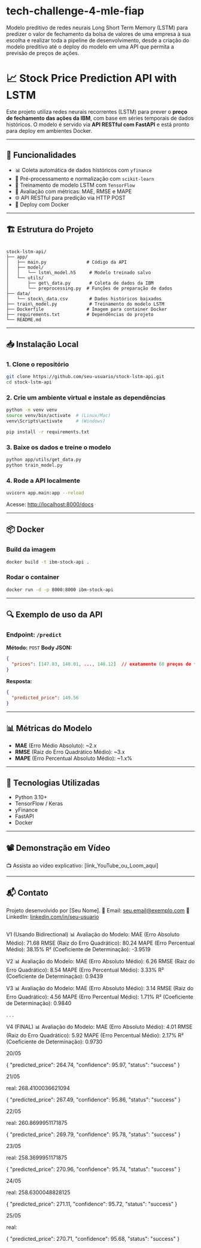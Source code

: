 # tech-challenge-4-mle-fiap
Modelo preditivo de redes neurais Long Short Term Memory (LSTM) para predizer o valor de fechamento da bolsa de valores de uma empresa à sua escolha e realizar toda a pipeline de desenvolvimento, desde a criação do modelo preditivo até o deploy do modelo em uma API que permita a previsão de preços de ações.


# 📈 Stock Price Prediction API with LSTM

Este projeto utiliza redes neurais recorrentes (LSTM) para prever o **preço de fechamento das ações da IBM**, com base em séries temporais de dados históricos. O modelo é servido via **API RESTful com FastAPI** e está pronto para deploy em ambientes Docker.

---

## 🚀 Funcionalidades

- 📊 Coleta automática de dados históricos com `yfinance`
- 🔄 Pré-processamento e normalização com `scikit-learn`
- 🧠 Treinamento de modelo LSTM com `TensorFlow`
- 🔁 Avaliação com métricas: MAE, RMSE e MAPE
- 🌐 API RESTful para predição via HTTP POST
- 🐳 Deploy com Docker

---

## 🏗️ Estrutura do Projeto

```

stock-lstm-api/
├── app/
│   ├── main.py               # Código da API
│   ├── model/
│   │   └── lstm\_model.h5     # Modelo treinado salvo
│   └── utils/
│       ├── get\_data.py       # Coleta de dados da IBM
│       └── preprocessing.py  # Funções de preparação de dados
├── data/
│   └── stock\_data.csv        # Dados históricos baixados
├── train\_model.py            # Treinamento do modelo LSTM
├── Dockerfile                # Imagem para container Docker
├── requirements.txt          # Dependências do projeto
└── README.md

````

---

## 📥 Instalação Local

### 1. Clone o repositório

```bash
git clone https://github.com/seu-usuario/stock-lstm-api.git
cd stock-lstm-api
````

### 2. Crie um ambiente virtual e instale as dependências

```bash
python -m venv venv
source venv/bin/activate  # (Linux/Mac)
venv\Scripts\activate     # (Windows)

pip install -r requirements.txt
```

### 3. Baixe os dados e treine o modelo

```bash
python app/utils/get_data.py
python train_model.py
```

### 4. Rode a API localmente

```bash
uvicorn app.main:app --reload
```

Acesse: [http://localhost:8000/docs](http://localhost:8000/docs)

---

## 📦 Docker

### Build da imagem

```bash
docker build -t ibm-stock-api .
```

### Rodar o container

```bash
docker run -d -p 8000:8000 ibm-stock-api
```

---

## 🔍 Exemplo de uso da API

### Endpoint: `/predict`

**Método:** `POST`
**Body JSON:**

```json
{
  "prices": [147.83, 148.01, ..., 148.12]  // exatamente 60 preços de fechamento
}
```

**Resposta:**

```json
{
  "predicted_price": 149.56
}
```

---

## 📊 Métricas do Modelo

* **MAE** (Erro Médio Absoluto): \~2.x
* **RMSE** (Raiz do Erro Quadrático Médio): \~3.x
* **MAPE** (Erro Percentual Absoluto Médio): \~1.x%

---

## 🧠 Tecnologias Utilizadas

* Python 3.10+
* TensorFlow / Keras
* yFinance
* FastAPI
* Docker

---

## 📽️ Demonstração em Vídeo

📺 Assista ao vídeo explicativo: \[link\_YouTube\_ou\_Loom\_aqui]

---

## 📬 Contato

Projeto desenvolvido por \[Seu Nome].
📧 Email: [seu.email@exemplo.com](mailto:seu.email@exemplo.com)
🔗 LinkedIn: [linkedin.com/in/seu-usuario](https://linkedin.com/in/seu-usuario)


##

V1 (Usando Bidirectional)
📊 Avaliação do Modelo:
MAE  (Erro Absoluto Médio):        71.68
RMSE (Raiz do Erro Quadrático):    80.24
MAPE (Erro Percentual Médio):      38.15%
R²   (Coeficiente de Determinação): -3.9519

V2
📊 Avaliação do Modelo:
MAE  (Erro Absoluto Médio):        6.26
RMSE (Raiz do Erro Quadrático):    8.54
MAPE (Erro Percentual Médio):      3.33%
R²   (Coeficiente de Determinação): 0.9439

V3
📊 Avaliação do Modelo:
MAE  (Erro Absoluto Médio):        3.14
RMSE (Raiz do Erro Quadrático):    4.56
MAPE (Erro Percentual Médio):      1.71%
R²   (Coeficiente de Determinação): 0.9840

.
.
.

V4 (FINAL)
📊 Avaliação do Modelo:
MAE  (Erro Absoluto Médio):        4.01
RMSE (Raiz do Erro Quadrático):    5.92
MAPE (Erro Percentual Médio):      2.17%
R²   (Coeficiente de Determinação): 0.9730

20/05

{
  "predicted_price": 264.74,
  "confidence": 95.97,
  "status": "success"
}

21/05

real: 268.4100036621094

{
  "predicted_price": 267.49,
  "confidence": 95.86,
  "status": "success"
}

22/05

real: 260.8699951171875

{
  "predicted_price": 269.79,
  "confidence": 95.78,
  "status": "success"
}

23/05

real: 258.3699951171875

{
  "predicted_price": 270.96,
  "confidence": 95.74,
  "status": "success"
}

24/05

real: 258.6300048828125

{
  "predicted_price": 271.11,
  "confidence": 95.72,
  "status": "success"
}

25/05

real:

{
  "predicted_price": 270.71,
  "confidence": 95.68,
  "status": "success"
}